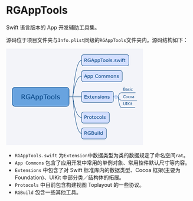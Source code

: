 # RGAppTools

Swift 语言版本的 App 开发辅助工具集。

源码位于项目文件夹与`Info.plist`同级的`RGAppTools`文件夹内。源码结构如下：

![Structure_of_RGAppTools](docs/assets/RGAppTools.png)

* `RGAppTools.swift` 为`Extension`中数据类型为类的数据规定了命名空间`rat`。
* `App Commons` 包含了应用开发中常用的单例对象、常用控件默认尺寸等内容。
* `Extensions` 中包含了对 Swift 标准库内的数据类型、Cocoa 框架(主要为 Foundation)、UIKit 中部分类／结构体的拓展。
* `Protocols` 中目前包含构建视图 Toplayout 的一些协议。
* `RGBuild` 包含一些其他工具。
